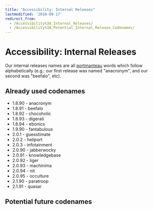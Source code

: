 ```yaml
---
title: "Accessibility: Internal Releases"
lastmodified: '2010-09-17'
redirect_from:
  - /Accessibility%3A_Internal_Releases/
  - /Accessibility%3A_Potential_Internal_Release_Codenames/
---
```


Accessibility: Internal Releases
================================

Our internal releases names are all [portmanteau](http://en.wikipedia.org/wiki/Portmanteau) words which follow alphabetically (e.g.: our first release was named "anacronym", and our second was "beefalo", etc).

Already used codenames
----------------------

-   1.8.90 - anacronym
-   1.8.91 - beefalo
-   1.8.92 - chocoholic
-   1.8.93 - digerati
-   1.8.94 - ebonics
-   1.9.90 - fantabulous
-   2.0.1 - guesstimate
-   2.0.2 - heliport
-   2.0.3 - infotainment
-   2.0.90 - jabberwocky
-   2.0.91 - knowledgebase
-   2.0.92 - liger
-   2.0.93 - machinima
-   2.0.94 - nit
-   2.0.95 - occulture
-   2.1.90 - paratroop
-   2.1.91 - quasar

Potential future codenames
--------------------------
